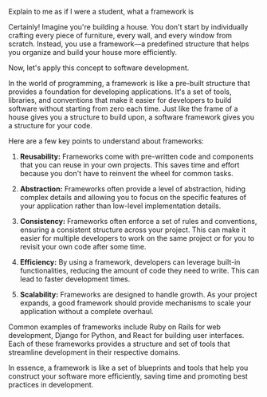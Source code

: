 Explain to me as if I were a student, what a framework is

Certainly! Imagine you're building a house. You don't start by individually crafting every piece of furniture, every wall, and every window from scratch. Instead, you use a framework—a predefined structure that helps you organize and build your house more efficiently.

Now, let's apply this concept to software development.

In the world of programming, a framework is like a pre-built structure that provides a foundation for developing applications. It's a set of tools, libraries, and conventions that make it easier for developers to build software without starting from zero each time. Just like the frame of a house gives you a structure to build upon, a software framework gives you a structure for your code.

Here are a few key points to understand about frameworks:

1. **Reusability:** Frameworks come with pre-written code and components that you can reuse in your own projects. This saves time and effort because you don't have to reinvent the wheel for common tasks.

2. **Abstraction:** Frameworks often provide a level of abstraction, hiding complex details and allowing you to focus on the specific features of your application rather than low-level implementation details.

3. **Consistency:** Frameworks often enforce a set of rules and conventions, ensuring a consistent structure across your project. This can make it easier for multiple developers to work on the same project or for you to revisit your own code after some time.

4. **Efficiency:** By using a framework, developers can leverage built-in functionalities, reducing the amount of code they need to write. This can lead to faster development times.

5. **Scalability:** Frameworks are designed to handle growth. As your project expands, a good framework should provide mechanisms to scale your application without a complete overhaul.

Common examples of frameworks include Ruby on Rails for web development, Django for Python, and React for building user interfaces. Each of these frameworks provides a structure and set of tools that streamline development in their respective domains.

In essence, a framework is like a set of blueprints and tools that help you construct your software more efficiently, saving time and promoting best practices in development.